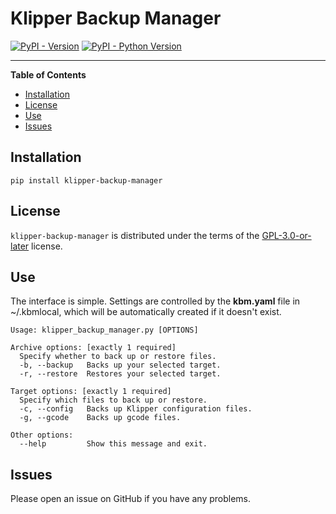 # Klipper Backup Manager

[![PyPI - Version](https://img.shields.io/pypi/v/klipper-backup-manager.svg)](https://pypi.org/project/klipper-backup-manager)
[![PyPI - Python Version](https://img.shields.io/pypi/pyversions/klipper-backup-manager.svg)](https://pypi.org/project/klipper-backup-manager)

-----

**Table of Contents**

- [Installation](#installation)
- [License](#license)
- [Use](#Use)
- [Issues](#Issues)

## Installation

```console
pip install klipper-backup-manager 
```

## License

`klipper-backup-manager` is distributed under the terms of the [GPL-3.0-or-later](https://spdx.org/licenses/GPL-3.0-or-later.html) license.

## Use

The interface is simple. Settings are controlled by the **kbm.yaml** file in ~/.kbmlocal, which will be automatically created if it doesn't exist.

```console
Usage: klipper_backup_manager.py [OPTIONS]

Archive options: [exactly 1 required]
  Specify whether to back up or restore files.
  -b, --backup   Backs up your selected target.
  -r, --restore  Restores your selected target.

Target options: [exactly 1 required]
  Specify which files to back up or restore.
  -c, --config   Backs up Klipper configuration files.
  -g, --gcode    Backs up gcode files.

Other options:
  --help         Show this message and exit.
  ```

## Issues

 Please open an issue on GitHub if you have any problems.
